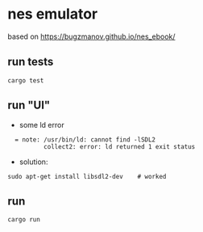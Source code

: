 # nes emulator
based on https://bugzmanov.github.io/nes_ebook/

## run tests
```
cargo test
```

## run "UI"
- some ld error
```
  = note: /usr/bin/ld: cannot find -lSDL2
          collect2: error: ld returned 1 exit status
```
- solution:
```
sudo apt-get install libsdl2-dev    # worked
```

## run
```
cargo run
```